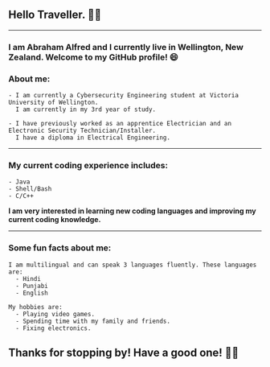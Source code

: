 ## Hello Traveller. 👋😄
___
<!--
**Abraham-Alfred/Abraham-Alfred** is a ✨ _special_ ✨ repository because its `README.md` (this file) appears on your GitHub profile.

Here are some ideas to get you started:

- 🔭 I’m currently working on ...
- 🌱 I’m currently learning ...
- 👯 I’m looking to collaborate on ...
- 🤔 I’m looking for help with ...
- 💬 Ask me about ...
- 📫 How to reach me: ...
- 😄 Pronouns: ...
- ⚡ Fun fact: ...
-->

### I am Abraham Alfred and I currently live in Wellington, New Zealand. Welcome to my GitHub profile! 😄

### **About me:**
    - I am currently a Cybersecurity Engineering student at Victoria University of Wellington. 
      I am currently in my 3rd year of study.
    
    - I have previously worked as an apprentice Electrician and an Electronic Security Technician/Installer. 
      I have a diploma in Electrical Engineering. 
    
___

### My current coding experience includes:  
    - Java
    - Shell/Bash
    - C/C++

**I am very interested in learning new coding languages and improving my current coding knowledge.**
___

### Some fun facts about me:
    
    I am multilingual and can speak 3 languages fluently. These languages are:
      - Hindi
      - Punjabi
      - English
    
    My hobbies are:
      - Playing video games.
      - Spending time with my family and friends.
      - Fixing electronics.
      
## **Thanks for stopping by! Have a good one!** 👋😄
